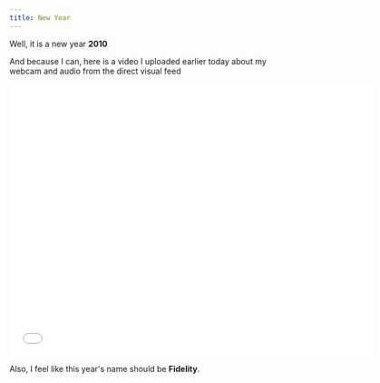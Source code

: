 ```yaml
---
title: New Year
---
```


Well, it is a new year **2010**

And because I can, here is a video I uploaded earlier today about my webcam and audio from the direct visual feed

<iframe width="640" height="480" src="//www.youtube.com/embed/dYRunEUHvZQ" frameborder="0" allowfullscreen></iframe>

Also, I feel like this year's name should be **Fidelity**.